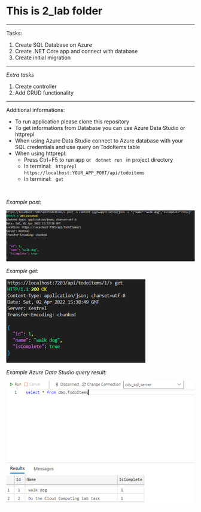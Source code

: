 # This is 2_lab folder
___
Tasks:
<ol>
    <li>Create SQL Database on Azure</li>
    <li>Create .NET Core app and connect with database</li>
    <li>Create initial migration</li>
</ol>

___

*Extra tasks*
<ol>
    <li>Create controller</li>
    <li>Add CRUD functionality</li>
</ol>

___

Additional informations:
<ul>
    <li> To run application please clone this repository </li>
    <li> To get informations from Database you can use Azure Data Studio or httprepl </li>
    <li> When using Azure Data Studio connect to Azure database with your SQL credentials and use query on TodoItems table </li>
    <li> When using httprepl: 
        <ul>
            <li> Press Ctrl+F5 to run app or <code> dotnet run </code> in project directory  </li>
            <li> In terminal: <code> httprepl https://localhost:YOUR_APP_PORT/api/todoitems </code> </li>
            <li> In terminal: <code> get </code> </li>
        </ul> 
    </li>
</ul>
<br>

<i>Example post:</i>

<img src="screenshots/post.png">

<br>

<i>Example get:</i>

<img src="screenshots/get.png">

<i>Example Azure Data Studio query result:</i>

<img src="screenshots/ads_table_result.png">
